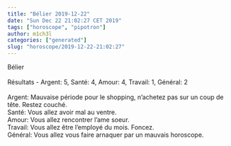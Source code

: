 ```yaml
---
title: "Bélier 2019-12-22"
date: "Sun Dec 22 21:02:27 CET 2019"
tags: ["horoscope", "pipotron"]
author: m1ch3l
categories: ["generated"]
slug: "horoscope/2019-12-22-21:02:27"
---
```


Bélier<br>
<br>
Résultats - Argent: 5, Santé: 4, Amour: 4, Travail: 1, Général: 2<br>
<br>
Argent:  Mauvaise période pour le shopping, n’achetez pas sur un coup de tête. Restez couché.<br>
Santé:   Vous allez avoir mal au ventre. <br>
Amour:   Vous allez rencontrer l’ame soeur. <br>
Travail: Vous allez être l’employé du mois. Foncez.<br>
Général: Vous allez vous faire arnaquer par un mauvais horoscope.<br>

